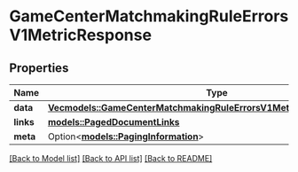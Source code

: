 # GameCenterMatchmakingRuleErrorsV1MetricResponse

## Properties

Name | Type | Description | Notes
------------ | ------------- | ------------- | -------------
**data** | [**Vec<models::GameCenterMatchmakingRuleErrorsV1MetricResponseDataInner>**](GameCenterMatchmakingRuleErrorsV1MetricResponse_data_inner.md) |  | 
**links** | [**models::PagedDocumentLinks**](PagedDocumentLinks.md) |  | 
**meta** | Option<[**models::PagingInformation**](PagingInformation.md)> |  | [optional]

[[Back to Model list]](../README.md#documentation-for-models) [[Back to API list]](../README.md#documentation-for-api-endpoints) [[Back to README]](../README.md)


